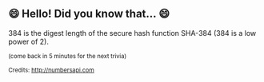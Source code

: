 ## 😄 Hello! Did you know that... 😄
384 is the digest length of the secure hash function SHA-384 (384 is a low power of 2).

<sup>(come back in 5 minutes for the next trivia)</sup>


<sup>Credits: http://numbersapi.com</sup>
